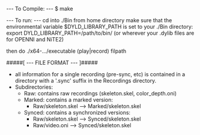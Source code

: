 --- To Compile: ---
$ make

--- To run: ---
cd into ./Bin from home directory
make sure that the environmental variable $DYLD_LIBRARY_PATH is set to your ./Bin directory:
export DYLD_LIBRARY_PATH=/path/to/bin/
(or wherever your .dylib files are for OPENNI and NiTE2)

then do ./x64-.../executable (play|record) filpath



#####[ --- FILE FORMAT --- ]#####
- all information for a single recording (pre-sync, etc) is contained in a directory with a '.sync' suffix in the Recordings directory.
- Subdirectories:
	- Raw: contains raw recordings (skeleton.skel, color_depth.oni)
	- Marked: contains a marked version:
		- Raw/skeleton.skel --> Marked/skeleton.skel
	- Synced: contains a synchronized versions:
		 - Raw/skeleton.skel --> Synced/skeleton.skel 
		 - Raw/video.oni --> Synced/skeleton.skel


